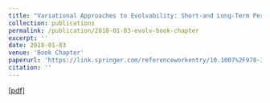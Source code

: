 ```yaml
---
title: "Variational Approaches to Evolvability: Short-and Long-Term Perspectives"
collection: publications
permalink: /publication/2018-01-03-evolv-book-chapter
excerpt: ''
date: 2018-01-03
venue: 'Book Chapter'
paperurl: 'https://link.springer.com/referenceworkentry/10.1007%2F978-3-319-33038-9_114-1'
citation: ''
---
```


[[pdf]](https://link.springer.com/referenceworkentry/10.1007%2F978-3-319-33038-9_114-1)
